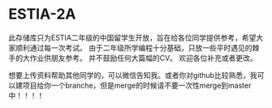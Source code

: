 # ESTIA-2A

此存储库只为ESTIA二年级的中国留学生开放，旨在给各位同学提供参考，希望大家顺利通过每一次考试。
由于二年级所学编程十分基础，只放一些平时遇见的棘手的大作业供朋友参考。
并不鼓励任何大篇幅的CV。
欢迎各位补充或者更改。

想要上传资料帮助其他同学的，可以微信告知我。或者你对github比较熟悉，我可以建项目给你一个branche，但是merge的时候请不要一次性merge到master中！！！！
